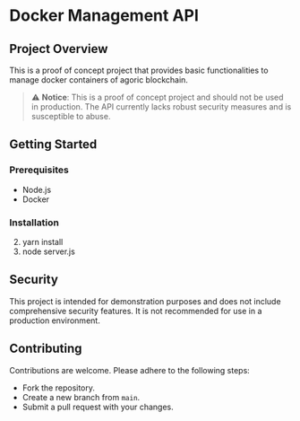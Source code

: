# Docker Management API

## Project Overview
This is a proof of concept project that provides basic functionalities to manage docker containers of agoric blockchain.

> :warning: **Notice**: This is a proof of concept project and should not be used in production. The API currently lacks robust security measures and is susceptible to abuse.

## Getting Started

### Prerequisites
- Node.js
- Docker

### Installation
2. yarn install
3. node server.js


## Security
This project is intended for demonstration purposes and does not include comprehensive security features. It is not recommended for use in a production environment.

## Contributing
Contributions are welcome. Please adhere to the following steps:
- Fork the repository.
- Create a new branch from `main`.
- Submit a pull request with your changes.



